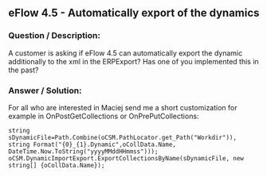 ## eFlow 4.5 - Automatically export of the dynamics ##

### Question / Description: ###
A customer is asking if eFlow 4.5 can automatically export the dynamic additionally to the xml in the ERPExport?
Has one of you implemented this in the past?

### Answer / Solution: ###
For all who are interested in Maciej send me a short customization for example in OnPostGetCollections or OnPrePutCollections:

    string sDynamicFile=Path.Combine(oCSM.PathLocator.get_Path("Workdir")),
    string Format("{0}_{1}.Dynamic",oCollData.Name, DateTime.Now.ToString("yyyyMMddHHmmss")));
    oCSM.DynamicImportExport.ExportCollectionsByName(sDynamicFile, new string[] {oCollData.Name});